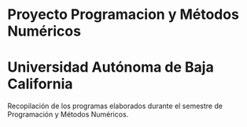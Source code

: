 # Proyecto Programacion y Métodos Numéricos
# Universidad Autónoma de Baja California 
Recopilación de los programas elaborados durante el semestre de Programación y Métodos Numéricos.
